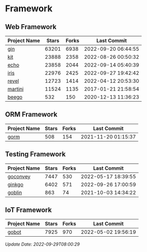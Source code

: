 # Framework

## Web Framework
| Project Name | Stars | Forks | Last Commit |
| ------------ | ----- | ----- | ----------- |
| [gin](https://github.com/gin-gonic/gin) | 63201 | 6938 | 2022-09-20 06:44:55 |
| [kit](https://github.com/go-kit/kit) | 23888 | 2358 | 2022-08-26 00:50:32 |
| [echo](https://github.com/labstack/echo) | 23858 | 2044 | 2022-09-14 05:40:39 |
| [iris](https://github.com/kataras/iris) | 22976 | 2425 | 2022-09-27 19:42:42 |
| [revel](https://github.com/revel/revel) | 12723 | 1414 | 2022-04-12 20:53:30 |
| [martini](https://github.com/go-martini/martini) | 11524 | 1135 | 2017-01-21 21:58:54 |
| [beego](https://github.com/astaxie/beego) | 532 | 150 | 2020-12-13 11:36:23 |

## ORM Framework
| Project Name | Stars | Forks | Last Commit |
| ------------ | ----- | ----- | ----------- |
| [gorm](https://github.com/jinzhu/gorm) | 508 | 154 | 2021-11-20 01:15:37 |

## Testing Framework
| Project Name | Stars | Forks | Last Commit |
| ------------ | ----- | ----- | ----------- |
| [goconvey](https://github.com/smartystreets/goconvey) | 7447 | 530 | 2022-05-17 18:39:55 |
| [ginkgo](https://github.com/onsi/ginkgo) | 6402 | 571 | 2022-09-26 17:00:59 |
| [goblin](https://github.com/franela/goblin) | 863 | 74 | 2021-10-03 14:34:22 |

## IoT Framework
| Project Name | Stars | Forks | Last Commit |
| ------------ | ----- | ----- | ----------- |
| [gobot](https://github.com/hybridgroup/gobot) | 7925 | 970 | 2022-05-02 19:56:19 |

*Update Date: 2022-09-29T08:00:29*
